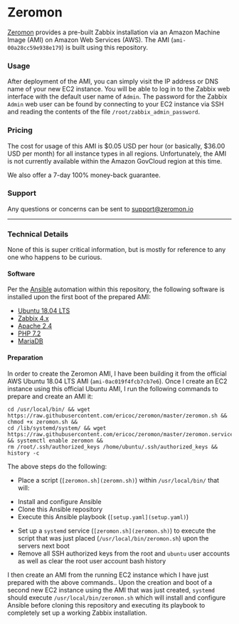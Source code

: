 # Zeromon

[Zeromon](https://zeromon.io/) provides a pre-built Zabbix installation via an Amazon Machine Image (AMI) on Amazon Web Services (AWS).
The AMI (`ami-00a28cc59e938e179`) is built using this repository.

### Usage

After deployment of the AMI, you can simply visit the IP address or DNS name of your new EC2 instance.
You will be able to log in to the Zabbix web interface with the default user name of `Admin`.
The password for the Zabbix `Admin` web user can be found by connecting to your EC2 instance via SSH and reading the contents of the file `/root/zabbix_admin_password`.

### Pricing

The cost for usage of this AMI is $0.05 USD per hour (or basically, $36.00 USD per month) for all instance types in all regions.
Unfortunately, the AMI is not currently available within the Amazon GovCloud region at this time.

We also offer a 7-day 100% money-back guarantee.

### Support

Any questions or concerns can be sent to support@zeromon.io

---

### Technical Details

None of this is super critical information, but is mostly for reference to any one who happens to be curious.

#### Software

Per the [Ansible](https://www.ansible.com/) automation within this repository, the following software is installed upon the first boot of the prepared AMI:

- [Ubuntu 18.04 LTS](https://www.ubuntu.com/)
- [Zabbix 4.x](https://www.zabbix.com/)
- [Apache 2.4](https://httpd.apache.org/)
- [PHP 7.2](https://secure.php.net/)
- [MariaDB](https://mariadb.org/)

#### Preparation

In order to create the Zeromon AMI, I have been building it from the official AWS Ubuntu 18.04 LTS AMI (`ami-0ac019f4fcb7cb7e6`).
Once I create an EC2 instance using this official Ubuntu AMI, I run the following commands to prepare and create an AMI it:

```
cd /usr/local/bin/ && wget https://raw.githubusercontent.com/ericoc/zeromon/master/zeromon.sh && chmod +x zeromon.sh &&
cd /lib/systemd/system/ && wget https://raw.githubusercontent.com/ericoc/zeromon/master/zeromon.service && systemctl enable zeromon &&
rm /root/.ssh/authorized_keys /home/ubuntu/.ssh/authorized_keys && history -c
```

The above steps do the following:
- Place a script (`[zeromon.sh](zeromn.sh)`) within `/usr/local/bin/` that will:
 * Install and configure Ansible
 * Clone this Ansible repository
 * Execute this Ansible playbook (`[setup.yaml](setup.yaml)`)
- Set up a `systemd` service (`[zeromon.sh](zeromon.sh)`) to execute the script that was just placed (`/usr/local/bin/zeromon.sh`) upon the servers next boot
- Remove all SSH authorized keys from the root and `ubuntu` user accounts as well as clear the root user account bash history

I then create an AMI from the running EC2 instance which I have just prepared with the above commands..
Upon the creation and boot of a second new EC2 instance using the AMI that was just created, `systemd` should execute `/usr/local/bin/zeromon.sh` which will install and configure Ansible before cloning this repository and executing its playbook to completely set up a working Zabbix installation.

